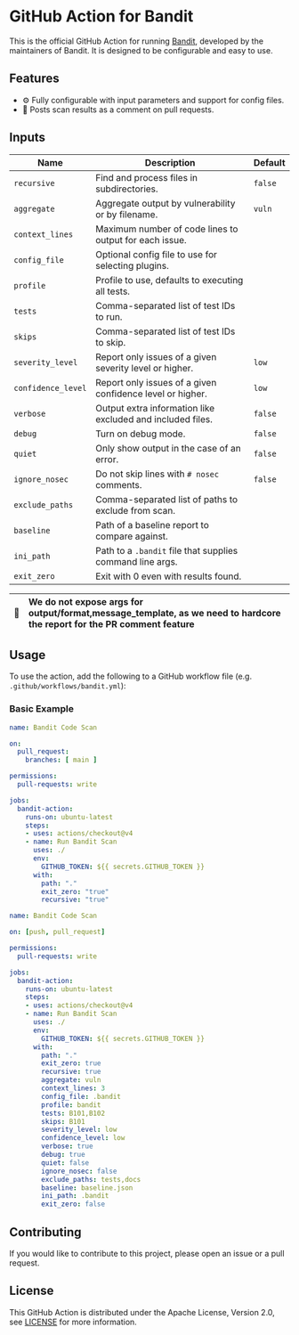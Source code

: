 # GitHub Action for Bandit

This is the official GitHub Action for running
[Bandit](https://bandit.readthedocs.io/en/latest/), developed by the maintainers
of Bandit. It is designed to be configurable and easy to use.

## Features

- :gear: Fully configurable with input parameters and support for config files.
- :speech_balloon: Posts scan results as a comment on pull requests.

## Inputs

| Name                 | Description                                                 | Default |
|----------------------|-------------------------------------------------------------|---------|
| `recursive`          | Find and process files in subdirectories.                   | `false` |
| `aggregate`          | Aggregate output by vulnerability or by filename.           | `vuln`  |
| `context_lines`      | Maximum number of code lines to output for each issue.      |         |
| `config_file`        | Optional config file to use for selecting plugins.          |         |
| `profile`            | Profile to use, defaults to executing all tests.            |         |
| `tests`              | Comma-separated list of test IDs to run.                    |         |
| `skips`              | Comma-separated list of test IDs to skip.                   |         |
| `severity_level`     | Report only issues of a given severity level or higher.     | `low`   |
| `confidence_level`   | Report only issues of a given confidence level or higher.   | `low`   |
| `verbose`            | Output extra information like excluded and included files.  | `false` |
| `debug`              | Turn on debug mode.                                         | `false` |
| `quiet`              | Only show output in the case of an error.                   | `false` |
| `ignore_nosec`       | Do not skip lines with `# nosec` comments.                  | `false` |
| `exclude_paths`      | Comma-separated list of paths to exclude from scan.         |         |
| `baseline`           | Path of a baseline report to compare against.               |         |
| `ini_path`           | Path to a `.bandit` file that supplies command line args.   |         |
| `exit_zero`          | Exit with 0 even with results found.     

| :memo:        | We do not expose args for output/format,message_template, as we need to hardcore the report for the PR comment feature|
|---------------|:----------------------------------------------------------------------------------------------------------------------|

## Usage

To use the action, add the following to a GitHub workflow file (e.g. `.github/workflows/bandit.yml`):

### Basic Example

```yaml
name: Bandit Code Scan

on:
  pull_request:
    branches: [ main ]

permissions:
  pull-requests: write

jobs:
  bandit-action:
    runs-on: ubuntu-latest
    steps:
    - uses: actions/checkout@v4
    - name: Run Bandit Scan
      uses: ./
      env:
        GITHUB_TOKEN: ${{ secrets.GITHUB_TOKEN }}
      with:
        path: "."
        exit_zero: "true"
        recursive: "true"
```

```yaml
name: Bandit Code Scan

on: [push, pull_request]

permissions:
  pull-requests: write

jobs:
  bandit-action:
    runs-on: ubuntu-latest
    steps:
    - uses: actions/checkout@v4
    - name: Run Bandit Scan
      uses: ./
      env:
        GITHUB_TOKEN: ${{ secrets.GITHUB_TOKEN }}
      with:
        path: "."
        exit_zero: true
        recursive: true
        aggregate: vuln
        context_lines: 3
        config_file: .bandit
        profile: bandit
        tests: B101,B102
        skips: B101
        severity_level: low
        confidence_level: low
        verbose: true
        debug: true
        quiet: false
        ignore_nosec: false
        exclude_paths: tests,docs
        baseline: baseline.json
        ini_path: .bandit
        exit_zero: false
```

## Contributing

If you would like to contribute to this project, please open an issue or a pull
request.

## License

This GitHub Action is distributed under the Apache License, Version 2.0, see
[LICENSE](LICENSE) for more information.
